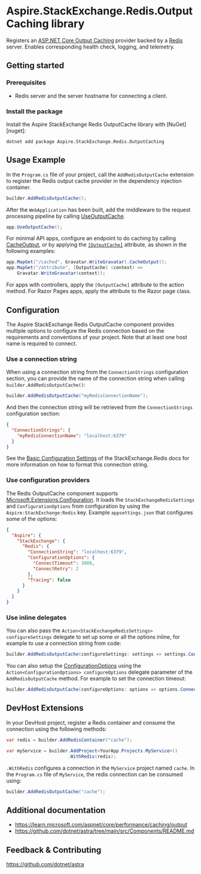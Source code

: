 # Aspire.StackExchange.Redis.OutputCaching library

Registers an [ASP.NET Core Output Caching](https://learn.microsoft.com/aspnet/core/performance/caching/output) provider backed by a [Redis](https://redis.io/) server. Enables corresponding health check, logging, and telemetry.

## Getting started

### Prerequisites

- Redis server and the server hostname for connecting a client.

### Install the package

Install the Aspire StackExchange Redis OutputCache library with [NuGet][nuget]:

```dotnetcli
dotnet add package Aspire.StackExchange.Redis.OutputCaching
```

## Usage Example

In the `Program.cs` file of your project, call the `AddRedisOutputCache` extension to register the Redis output cache provider in the dependency injection container.

```cs
builder.AddRedisOutputCache();
```

After the `WebApplication` has been built, add the middleware to the request processing pipeline by calling [UseOutputCache](https://learn.microsoft.com/dotnet/api/microsoft.aspnetcore.builder.outputcacheapplicationbuilderextensions.useoutputcache).

```cs
app.UseOutputCache();
```

For minimal API apps, configure an endpoint to do caching by calling [CacheOutput](https://learn.microsoft.com/dotnet/api/microsoft.extensions.dependencyinjection.outputcacheconventionbuilderextensions.cacheoutput), or by applying the [`[OutputCache]`](https://learn.microsoft.com/dotnet/api/microsoft.aspnetcore.outputcaching.outputcacheattribute) attribute, as shown in the following examples:

```cs
app.MapGet("/cached", Gravatar.WriteGravatar).CacheOutput();
app.MapGet("/attribute", [OutputCache] (context) => 
    Gravatar.WriteGravatar(context));
```

For apps with controllers, apply the `[OutputCache]` attribute to the action method. For Razor Pages apps, apply the attribute to the Razor page class.

## Configuration

The Aspire StackExchange Redis OutputCache component provides multiple options to configure the Redis connection based on the requirements and conventions of your project. Note that at least one host name is required to connect.

### Use a connection string

When using a connection string from the `ConnectionStrings` configuration section, you can provide the name of the connection string when calling `builder.AddRedisOutputCache()`:

```cs
builder.AddRedisOutputCache("myRedisConnectionName");
```

And then the connection string will be retrieved from the `ConnectionStrings` configuration section:

```json
{
  "ConnectionStrings": {
    "myRedisConnectionName": "localhost:6379"
  }
}
```

See the [Basic Configuration Settings](https://stackexchange.github.io/StackExchange.Redis/Configuration.html#basic-configuration-strings) of the StackExchange.Redis docs for more information on how to format this connection string.

### Use configuration providers

The Redis OutputCache component supports [Microsoft.Extensions.Configuration](https://learn.microsoft.com/dotnet/api/microsoft.extensions.configuration). It loads the `StackExchangeRedisSettings` and `ConfigurationOptions` from configuration by using the `Aspire:StackExchange:Redis` key. Example `appsettings.json` that configures some of the options:

```json
{
  "Aspire": {
    "StackExchange": {
      "Redis": {
        "ConnectionString": "localhost:6379",
        "ConfigurationOptions": {
          "ConnectTimeout": 3000,
          "ConnectRetry": 2
        },
        "Tracing": false
      }
    }
  }
}
```

### Use inline delegates

You can also pass the `Action<StackExchangeRedisSettings> configureSettings` delegate to set up some or all the options inline, for example to use a connection string from code:

```cs
builder.AddRedisOutputCache(configureSettings: settings => settings.ConnectionString = "localhost:6379");
```

You can also setup the [ConfigurationOptions](https://stackexchange.github.io/StackExchange.Redis/Configuration.html#configuration-options) using the `Action<ConfigurationOptions> configureOptions` delegate parameter of the `AddRedisOutputCache` method. For example to set the connection timeout:

```cs
builder.AddRedisOutputCache(configureOptions: options => options.ConnectTimeout = 3000);
```

## DevHost Extensions

In your DevHost project, register a Redis container and consume the connection using the following methods:

```cs
var redis = builder.AddRedisContainer("cache");

var myService = builder.AddProject<YourApp.Projects.MyService>()
                       .WithRedis(redis);
```

`.WithRedis` configures a connection in the `MyService` project named `cache`. In the `Program.cs` file of `MyService`, the redis connection can be consumed using:

```cs
builder.AddRedisOutputCache("cache");
```

## Additional documentation

* https://learn.microsoft.com/aspnet/core/performance/caching/output
* https://github.com/dotnet/astra/tree/main/src/Components/README.md

## Feedback & Contributing

https://github.com/dotnet/astra
